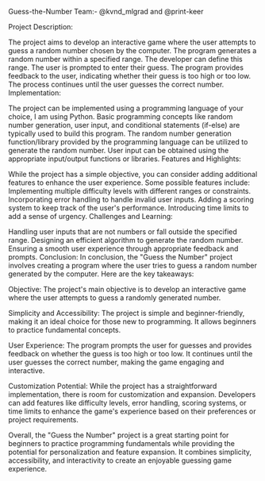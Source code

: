 
Guess-the-Number
Team:- @kvnd_mlgrad and @print-keer

Project Description:

The project aims to develop an interactive game where the user attempts to guess a random number chosen by the computer.
The program generates a random number within a specified range. The developer can define this range.
The user is prompted to enter their guess.
The program provides feedback to the user, indicating whether their guess is too high or too low.
The process continues until the user guesses the correct number.
Implementation:

The project can be implemented using a programming language of your choice, I am using Python.
Basic programming concepts like random number generation, user input, and conditional statements (if-else) are typically used to build this program.
The random number generation function/library provided by the programming language can be utilized to generate the random number.
User input can be obtained using the appropriate input/output functions or libraries.
Features and Highlights:

While the project has a simple objective, you can consider adding additional features to enhance the user experience. Some possible features include:
Implementing multiple difficulty levels with different ranges or constraints.
Incorporating error handling to handle invalid user inputs.
Adding a scoring system to keep track of the user's performance.
Introducing time limits to add a sense of urgency.
Challenges and Learning:

Handling user inputs that are not numbers or fall outside the specified range.
Designing an efficient algorithm to generate the random number.
Ensuring a smooth user experience through appropriate feedback and prompts.
Conclusion: In conclusion, the "Guess the Number" project involves creating a program where the user tries to guess a random number generated by the computer. Here are the key takeaways:

Objective: The project's main objective is to develop an interactive game where the user attempts to guess a randomly generated number.

Simplicity and Accessibility: The project is simple and beginner-friendly, making it an ideal choice for those new to programming. It allows beginners to practice fundamental concepts.

User Experience: The program prompts the user for guesses and provides feedback on whether the guess is too high or too low. It continues until the user guesses the correct number, making the game engaging and interactive.

Customization Potential: While the project has a straightforward implementation, there is room for customization and expansion. Developers can add features like difficulty levels, error handling, scoring systems, or time limits to enhance the game's experience based on their preferences or project requirements.

Overall, the "Guess the Number" project is a great starting point for beginners to practice programming fundamentals while providing the potential for personalization and feature expansion. It combines simplicity, accessibility, and interactivity to create an enjoyable guessing game experience.
